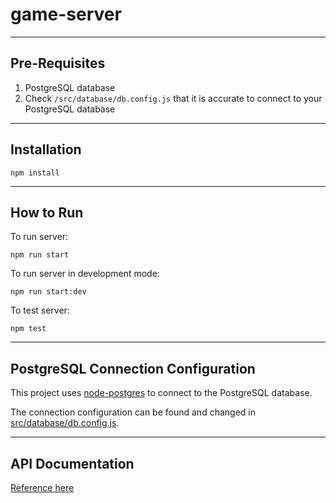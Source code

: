 # game-server
---
## Pre-Requisites

1. PostgreSQL database
2. Check `/src/database/db.config.js` that it is accurate to connect to your PostgreSQL database

---
## Installation

`npm install`

---
## How to Run

To run server:

`npm run start`

To run server in development mode:

`npm run start:dev`

To test server:

`npm test`

---

## PostgreSQL Connection Configuration

This project uses [node-postgres](https://node-postgres.com) to connect to the PostgreSQL database.

The connection configuration can be found and changed in [src/database/db.config.js](src/database/db.config.js).

---

## API Documentation

[Reference here](https://documenter.getpostman.com/view/14723151/Tz5qZGs1)
